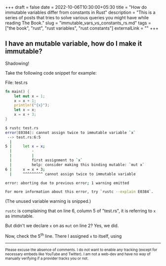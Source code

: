 +++
draft = false
date = 2022-10-06T10:30:00+05:30
title = "How do immutable variables differ from constants in Rust"
description = "This is a series of posts that tries to solve various queries you might have while reading The Book."
slug = "immutable_vars_vs_constants_rs.md"
tags = ["the book", "rust", "rust variables", "rust constants"]
externalLink = ""
+++

## I have an mutable variable, how do I make it immutable?

Shadowing!

Take the following code snippet for example:

File: test.rs

```rust
fn main() {
    let mut x = 1;
    x = x + 1;
    println!("{x}");
    let x = x;
    x = x + 3;
}
```

```bash
$ rustc test.rs
error[E0384]: cannot assign twice to immutable variable `x`
 --> test.rs:6:5
  |
5 |     let x = x;
  |         -
  |         |
  |         first assignment to `x`
  |         help: consider making this binding mutable: `mut x`
6 |     x = x + 3;
  |     ^^^^^^^^^ cannot assign twice to immutable variable

error: aborting due to previous error; 1 warning emitted

For more information about this error, try `rustc --explain E0384`.
```

(The unused variable warning is snipped.)

`rustc` is complaining that on line 6, column 5 of "test.rs", it is referring
to `x` as immutable.

But didn't we declare `x` on as `mut` on line 2? Yes, we did.

Now, check the 5<sup>th</sup> line. There I assigned `x` to itself, using

---

<sub>Please excuse the absence of comments. I do not want to enable any tracking
(except for necessary embeds like YouTube and Twitter). I am not a web-dev and
have no way of manually verifying if a provider tracks you or not.</sub>
